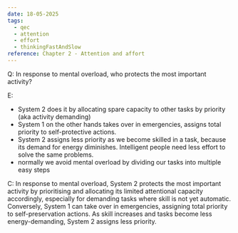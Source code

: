 ```yaml
---
date: 18-05-2025
tags:
  - qec
  - attention
  - effort
  - thinkingFastAndSlow
reference: Chapter 2 - Attention and affort
---
```

Q: In response to mental overload, who protects the most important activity?

E:
- System 2 does it by allocating spare capacity to other tasks by priority (aka activity demanding)
- System 1 on the other hands takes over in emergencies, assigns total priority to self-protective actions.
- System 2 assigns less priority as we become skilled in a task, because its demand for energy diminishes. Intelligent people need less effort to solve the same problems.
- normally we avoid mental overload by dividing our tasks into multiple easy steps

C: In response to mental overload, System 2 protects the most important activity by prioritising and allocating its limited attentional capacity accordingly, especially for demanding tasks where skill is not yet automatic. Conversely, System 1 can take over in emergencies, assigning total priority to self-preservation actions. As skill increases and tasks become less energy-demanding, System 2 assigns less priority.
